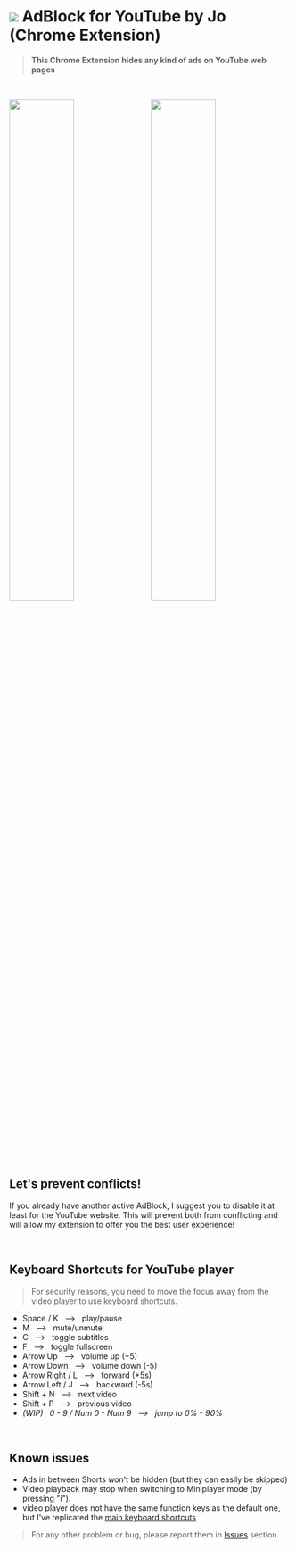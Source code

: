 # <img src="https://github.com/JoSimon05/YT-AdBlock/blob/Latest/.web_store/icon32-github.png"/> AdBlock for YouTube by Jo (Chrome Extension)

> **This Chrome Extension hides any kind of ads on YouTube web pages**

<br>

<img src="https://github.com/JoSimon05/YT-AdBlock/blob/Latest/.web_store/adblock-off.png" width="48%"/> &nbsp; <img src="https://github.com/JoSimon05/YT-AdBlock/blob/Latest/.web_store/adblock-on.png" width="48%"/>

<br>

## Let's prevent conflicts!
If you already have another active AdBlock, I suggest you to disable it at least for the YouTube website. This will prevent both from conflicting and will allow my extension to offer you the best user experience!

<br>

## Keyboard Shortcuts for YouTube player
> For security reasons, you need to move the focus away from the video player to use keyboard shortcuts.

- Space / K &nbsp; &#10230; &nbsp; play/pause
- M &nbsp; &#10230; &nbsp; mute/unmute
- C &nbsp; &#10230; &nbsp; toggle subtitles
- F &nbsp; &#10230; &nbsp; toggle fullscreen
- Arrow Up &nbsp; &#10230; &nbsp; volume up (+5)
- Arrow Down &nbsp; &#10230; &nbsp; volume down (-5)
- Arrow Right / L &nbsp; &#10230; &nbsp; forward (+5s)
- Arrow Left / J &nbsp; &#10230; &nbsp; backward (-5s)
- Shift + N &nbsp; &#10230; &nbsp; next video
- Shift + P &nbsp; &#10230; &nbsp; previous video
- *(WIP) &nbsp; 0 - 9 / Num 0 - Num 9 &nbsp; &#10230; &nbsp; jump to 0% - 90%*

<br>

## Known issues
- Ads in between Shorts won't be hidden (but they can easily be skipped)
- Video playback may stop when switching to Miniplayer mode (by pressing "i").
- video player does not have the same function keys as the default one, but I've replicated the [main keyboard shortcuts](https://github.com/JoSimon05/YT-AdBlock_by_Jo/edit/Latest/README.md#keyboard-shortcuts-for-youtube-player)

> For any other problem or bug, please report them in [Issues](https://github.com/JoSimon05/YT-AdBlock_by_Jo/issues) section.
